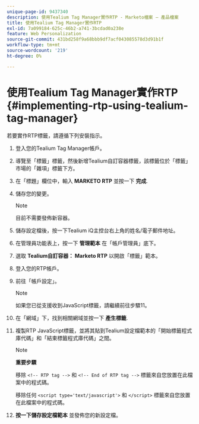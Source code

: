 ```yaml
---
unique-page-id: 9437340
description: 使用Tealium Tag Manager實作RTP - Marketo檔案 — 產品檔案
title: 使用Tealium Tag Manager實作RTP
exl-id: 7a099184-625c-46b2-a741-3bcdad0a238e
feature: Web Personalization
source-git-commit: 431bd258f9a68bbb9df7acf043085578d3d91b1f
workflow-type: tm+mt
source-wordcount: '219'
ht-degree: 0%

---
```


# 使用Tealium Tag Manager實作RTP {#implementing-rtp-using-tealium-tag-manager}

若要實作RTP標籤，請遵循下列安裝指示。

1. 登入您的Tealium Tag Manager帳戶。

1. 導覽至「標籤」標籤，然後新增Tealium自訂容器標籤，該標籤位於「標籤」市場的「雜項」標籤下方。

1. 在「標題」欄位中，輸入 **MARKETO RTP** 並按一下 **完成**.

1. 儲存您的變更。

   >[!NOTE]
   >
   >目前不需要發佈新容器。

1. 儲存設定檔後，按一下Tealium iQ主控台右上角的姓名/電子郵件地址。

1. 在管理員功能表上，按一下 **管理範本** 在「帳戶管理員」底下。

1. 選取 **Tealium自訂容器： Marketo RTP** 以開啟「標籤」範本。

1. 登入您的RTP帳戶。

1. 前往「帳戶設定」。

   >[!NOTE]
   >
   >如果您已從支援收到JavaScript標籤，請繼續前往步驟11。

1. 在「網域」下，找到相關網域並按一下 **產生標籤**.

1. 複製RTP JavaScript標籤，並將其貼到Tealium設定檔範本的「開始標籤程式庫代碼」和「結束標籤程式庫代碼」之間。

   >[!NOTE]
   >
   >**重要步驟**
   >
   >移除 `<!-- RTP tag -->` 和 `<!-- End of RTP tag -->` 標籤來自您放置在此檔案中的程式碼。
   >
   >移除任何 `<script type='text/javascript'>` 和 `</script>` 標籤來自您放置在此檔案中的程式碼。

1. **按一下儲存設定檔範本** 並發佈您的新設定檔。
